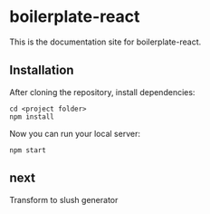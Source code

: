 # boilerplate-react

This is the documentation site for boilerplate-react.

## Installation
After cloning the repository, install dependencies:
```
cd <project folder>
npm install
```

Now you can run your local server:
```
npm start
```

## next
Transform to slush generator
